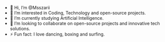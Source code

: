 - 👋 Hi, I’m @Msszarii
- 👀 I’m interested in Coding, Technology and open-source projects.
- 🌱 I’m currently studying Artificial Intelligence.
- 💞️ I’m looking to collaborate on open-source projects and innovative tech solutions.
- ⚡ Fun fact: I love dancing, boxing and surfing.

<!---
Msszarii/Msszarii is a ✨ special ✨ repository because its `README.md` (this file) appears on your GitHub profile.
You can click the Preview link to take a look at your changes.
--->
